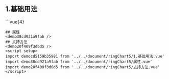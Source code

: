 ## 1.基础用法
<democd5159b35981 />
```vue{4}
<template>
    <ring-chart-5 ref="chartRef" v-bind="chartOption"></ring-chart-5>
</template>

<script setup>
import { ref, onMounted } from 'vue';

const chartRef = ref();

const seriesData = [
    { value: 1048, name: '正常' },
    { value: 735, name: '故障' },
    { value: 580, name: '告警' },
    { value: 484, name: '离线' },
    { value: 123, name: '危险' }
];
// 组合配置项
const chartOption = {
    seriesData
};

onMounted(() => chartRef.value.renderChart());
</script>
<style lang="scss" scoped>
.zrx-chart {
    height: 664px;
    background-color: rgb(3, 43, 68);
}
</style>
```
## 属性
<demo38cd921a9fab />
## 支持方法
<demo20f409f3d6d5 />
<script setup>
import democd5159b35981 from '../../document/ringChart5/1.基础用法.vue'
import demo38cd921a9fab from '../../document/ringChart5/属性.vue'
import demo20f409f3d6d5 from '../../document/ringChart5/支持方法.vue'
</script>
